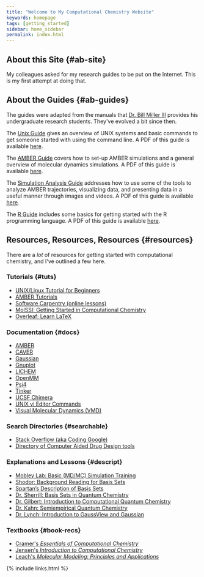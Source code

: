 ```yaml
---
title: "Welcome to My Computational Chemistry Website"
keywords: homepage
tags: [getting_started]
sidebar: home_sidebar
permalink: index.html
---
```


## About this Site {#ab-site}
My colleagues asked for my research guides to be put on the Internet.
This is my first attempt at doing that.

## About the Guides {#ab-guides}

The guides were adapted from the manuals that
[Dr. Bill Miller III](http://brmiller.sites.truman.edu/) provides
his undergraduate research students. They've evolved a bit since then.

The [Unix Guide](UNIXguide-introduction.html) gives an overview of UNIX systems
and basic commands to get someone started with using the command line. A PDF
of this guide is available [here](pdf/UNIXguide.pdf).

The [AMBER Guide](AMBERguide-introduction.html) covers how to set-up AMBER
simulations and a general overview of molecular dynamics simulations. A PDF
of this guide is available [here](pdf/AMBERguide.pdf).

The [Simulation Analysis Guide](Analysisguide-introduction.html) addresses how
to use some of the tools to analyze AMBER trajectories, visualizing data,
and presenting data in a useful manner through images and videos. A PDF
of this guide is available [here](pdf/Analysisguide.pdf).

The [R Guide](R-introduction.html) includes some basics for getting started
with the R programming language. A PDF of this guide is available
[here](pdf/Rguide.pdf).

## Resources, Resources, Resources {#resources}

There are a *lot* of resources for getting started with computational chemistry,
and I've outlined a few here.

### Tutorials {#tuts}

* [UNIX/Linux Tutorial for Beginners](http://www.ee.surrey.ac.uk/Teaching/Unix/)
* [AMBER Tutorials](http://ambermd.org/tutorials/)
* [Software Carpentry (online lessons)](https://software-carpentry.org/lessons/)
* [MolSSI: Getting Started in Computational Chemistry](https://github.com/MolSSI-Education/getting-started-computational-chemistry)
* [Overleaf: Learn LaTeX](https://www.overleaf.com/learn/latex/Tutorials)

### Documentation {#docs}

* [AMBER](http://ambermd.org/Manuals.php)
* [CAVER](https://www.caver.cz/index.php?sid=132)
* [Gaussian](https://gaussian.com/techsupport/)
* [Gnuplot](http://www.gnuplot.info/documentation.html)
* [LICHEM](https://github.com/CisnerosResearch/LICHEM/blob/master/src/manual.tex)
* [OpenMM](http://openmm.org/documentation.html)
* [Psi4](http://www.psicode.org/psi4manual/1.2/index.html)
* [Tinker](https://dasher.wustl.edu/tinker/downloads/guide.pdf)
* [UCSF Chimera](https://www.cgl.ucsf.edu/chimera/docindex.html)
* [UNIX vi Editor Commands](https://www.ccsf.edu/Pub/Fac/vi.html)
* [Visual Molecular Dynamics (VMD)](https://www.ks.uiuc.edu/Research/vmd/current/docs.html)

### Search Directories {#searchable}

* [Stack Overflow (aka Coding Google)](https://stackoverflow.com/)
* [Directory of Computer Aided Drug Design tools](https://www.click2drug.org/)

### Explanations and Lessons {#descript}
* [Mobley Lab: Basic (MD/MC) Simulation Training](https://github.com/MobleyLab/basic_simulation_training/blob/master/paper/basic_training.pdf)
* [Shodor: Background Reading for Basis Sets](https://www.shodor.org/chemviz/basis/teachers/background.html)
* [Spartan’s Description of Basis Sets](http://downloads.wavefun.com/FAQ/BasisSetFAQ.html)
* [Dr. Sherrill: Basis Sets in Quantum Chemistry](http://vergil.chemistry.gatech.edu/courses/chem6485/pdf/basis-sets.pdf)
* [Dr. Gilbert: Introduction to Computational Quantum Chemistry](http://rsc.anu.edu.au/~agilbert/gilbertspace/uploads/Chem3108.pdf)
* [Dr. Kahn: Semiempirical Quantum Chemistry](https://people.chem.ucsb.edu/kahn/kalju/chem226/public/semiemp_intro.html)
* [Dr. Lynch: Introduction to GaussView and Gaussian](https://comp.chem.umn.edu/Chem8021/gv)

### Textbooks {#book-recs}

* [Cramer's *Essentials of Computational Chemistry*](https://www.amazon.com/Essentials-Computational-Chemistry-Theories-Models/dp/0470091827)
* [Jensen's *Introduction to Computational Chemistry*](https://www.amazon.com/Introduction-Computational-Chemistry-Frank-Jensen/dp/1118825993/ref=pd_lpo_sbs_14_t_1/143-1287804-9636928?_encoding=UTF8&psc=1&refRID=RGHJSXV9BNB83EDSYT73)
* [Leach's *Molecular Modeling: Principles and Applications*](https://www.amazon.com/Molecular-Modelling-Principles-Applications-2nd/dp/0582382106/ref=pd_lpo_sbs_14_t_2/143-1287804-9636928?_encoding=UTF8&psc=1&refRID=RGHJSXV9BNB83EDSYT73)


{% include links.html %}
